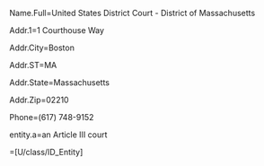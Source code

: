 Name.Full=United States District Court - District of Massachusetts

Addr.1=1 Courthouse Way

Addr.City=Boston

Addr.ST=MA

Addr.State=Massachusetts

Addr.Zip=02210

Phone=(617) 748-9152

entity.a=an Article III court

=[U/class/ID_Entity]